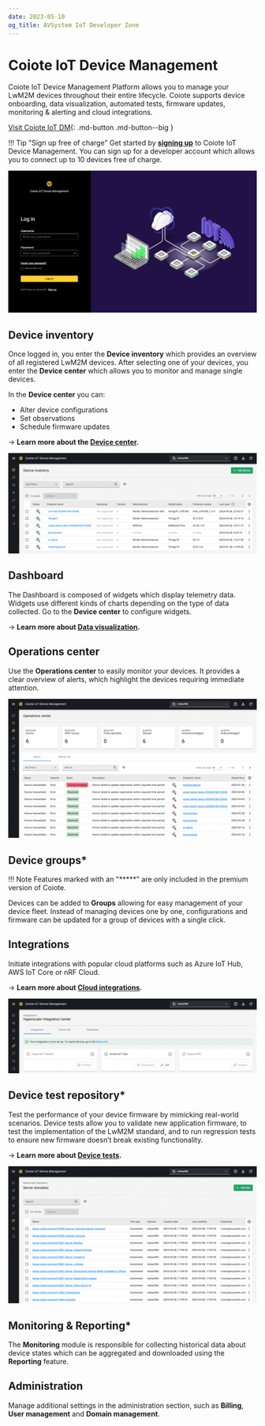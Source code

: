 ```yaml
---
date: 2023-05-10
og_title: AVSystem IoT Developer Zone
---
```


# Coiote IoT Device Management 

Coiote IoT Device Management Platform allows you to manage your LwM2M devices throughout their entire lifecycle. Coiote supports device onboarding, data visualization, automated tests, firmware updates, monitoring & alerting and cloud integrations.

[Visit Coiote IoT DM](https://eu.iot.avsystem.cloud/){: .md-button .md-button--big }

!!! Tip "Sign up free of charge"
    Get started by <a href="https://eu.iot.avsystem.cloud/" target="_blank">**signing up**</a> to Coiote IoT Device Management. You can sign up for a developer account which allows you to connect up to 10 devices free of charge.

![Coiote login page](images/login-page.png "Coiote login page")

## Device inventory

Once logged in, you enter the **Device inventory** which provides an overview of all registered LwM2M devices. After selecting one of your devices, you enter the **Device center** which allows you to monitor and manage single devices. 

In the **Device center** you can:

* Alter device configurations
* Set observations
* Schedule firmware updates

→ **Learn more about the [**Device center**](/Coiote_IoT_DM/Device_Center/).**

![Access DC from Device inventory](images/device-inventory.png "Access DC from Device inventory")

## Dashboard

The Dashboard is composed of widgets which display telemetry data. Widgets use different kinds of charts depending on the type of data collected. Go to the **Device center** to configure widgets.

→ **Learn more about [**Data visualization**](/Coiote_IoT_DM/Visualize_data/).**

## Operations center

Use the **Operations center** to easily monitor your devices. It provides a clear overview of alerts, which highlight the devices requiring immediate attention.

![Operations Center](images/operations-center.png "Operations Center")

## Device groups*

!!! Note
    Features marked with an "*****" are only included in the premium version of Coiote.

Devices can be added to **Groups** allowing for easy management of your device fleet. Instead of managing devices one by one, configurations and firmware can be updated for a group of devices with a single click.

## Integrations

Initiate integrations with popular cloud platforms such as Azure IoT Hub, AWS IoT Core or nRF Cloud. 

→ **Learn more about [**Cloud integrations**](/Cloud_integrations/Azure_IoT/Azure_IoT_Hub/Configure_Azure_IoT_Hub_integration/).**

![Data Integrations](images/integrations.png "Data Integrations")


## Device test repository*

Test the performance of your device firmware by mimicking real-world scenarios. Device tests allow you to validate new application firmware, to test the implementation of the LwM2M standard, and to run regression tests to ensure new firmware doesn’t break existing functionality.

→ **Learn more about [**Device tests**](/Coiote_IoT_DM/Device_tests/Overview/).**

![Device test](images/device-tests.png "Device test")


## Monitoring & Reporting*

The **Monitoring** module is responsible for collecting historical data about device states which can be aggregated and downloaded using the **Reporting** feature.


## Administration

Manage additional settings in the administration section, such as **Billing**, **User management** and **Domain management**.